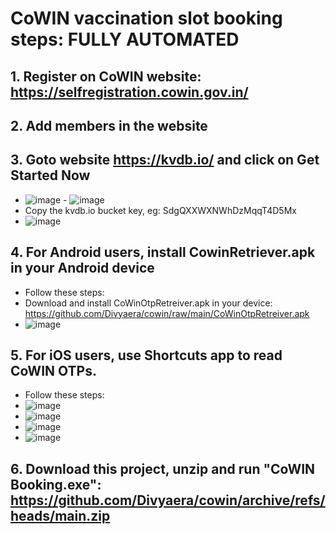 # CoWIN vaccination slot booking steps: FULLY AUTOMATED
## 1. Register on CoWIN website: https://selfregistration.cowin.gov.in/
## 2. Add members in the website 
## 3. Goto website https://kvdb.io/ and click on Get Started Now
  - ![image](https://user-images.githubusercontent.com/24732635/120367718-d686c300-c32e-11eb-879f-9d4d55886f2f.png) - ![image](https://user-images.githubusercontent.com/24732635/120367824-f61deb80-c32e-11eb-8cc7-5e0c48ea707c.png)
  - Copy the kvdb.io bucket key, eg: SdgQXXWXNWhDzMqqT4D5Mx
  - ![image](https://user-images.githubusercontent.com/24732635/120544821-76b21a00-c40b-11eb-9dc0-8b1849762a92.png)

## 4. For Android users, install CowinRetriever.apk in your Android device
  - Follow these steps:
  - Download and install CoWinOtpRetreiver.apk in your device: https://github.com/Divyaera/cowin/raw/main/CoWinOtpRetreiver.apk
  - ![image](https://user-images.githubusercontent.com/24732635/120542805-2a65da80-c409-11eb-82a4-e348a63ed3db.png)

## 5. For iOS users, use Shortcuts app to read CoWIN OTPs.
  - Follow these steps:
  - ![image](https://user-images.githubusercontent.com/24732635/120358986-c964d680-c324-11eb-83e3-607f0a008de1.png)
  - ![image](https://user-images.githubusercontent.com/24732635/120359016-d5e92f00-c324-11eb-81c9-3e43e64e0f09.png)
  - ![image](https://user-images.githubusercontent.com/24732635/120359058-e0a3c400-c324-11eb-80a3-1145fac0f8ab.png)
  - ![image](https://user-images.githubusercontent.com/24732635/120359099-ebf6ef80-c324-11eb-8647-ae9e2b55b7e0.png)
## 6. Download this project, unzip and run "CoWIN Booking.exe": https://github.com/Divyaera/cowin/archive/refs/heads/main.zip




